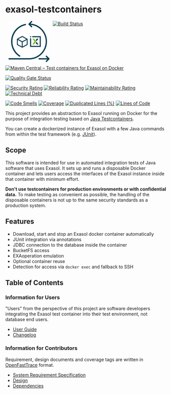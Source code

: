 # exasol-testcontainers

<img alt="exasol-testcontainer logo" src="doc/images/exasol-testcontainer_128x128.png" style="float:left; padding:0px 10px 10px 10px;"/>

[![Build Status](https://github.com/exasol/exasol-testcontainers/actions/workflows/ci-build.yml/badge.svg)](https://github.com/exasol/exasol-testcontainers/actions/workflows/ci-build.yml)
[![Maven Central &ndash; Test containers for Exasol on Docker](https://img.shields.io/maven-central/v/com.exasol/exasol-testcontainers)](https://search.maven.org/artifact/com.exasol/exasol-testcontainers)

[![Quality Gate Status](https://sonarcloud.io/api/project_badges/measure?project=com.exasol%3Aexasol-testcontainers&metric=alert_status)](https://sonarcloud.io/dashboard?id=com.exasol%3Aexasol-testcontainers)

[![Security Rating](https://sonarcloud.io/api/project_badges/measure?project=com.exasol%3Aexasol-testcontainers&metric=security_rating)](https://sonarcloud.io/dashboard?id=com.exasol%3Aexasol-testcontainers)
[![Reliability Rating](https://sonarcloud.io/api/project_badges/measure?project=com.exasol%3Aexasol-testcontainers&metric=reliability_rating)](https://sonarcloud.io/dashboard?id=com.exasol%3Aexasol-testcontainers)
[![Maintainability Rating](https://sonarcloud.io/api/project_badges/measure?project=com.exasol%3Aexasol-testcontainers&metric=sqale_rating)](https://sonarcloud.io/dashboard?id=com.exasol%3Aexasol-testcontainers)
[![Technical Debt](https://sonarcloud.io/api/project_badges/measure?project=com.exasol%3Aexasol-testcontainers&metric=sqale_index)](https://sonarcloud.io/dashboard?id=com.exasol%3Aexasol-testcontainers)

[![Code Smells](https://sonarcloud.io/api/project_badges/measure?project=com.exasol%3Aexasol-testcontainers&metric=code_smells)](https://sonarcloud.io/dashboard?id=com.exasol%3Aexasol-testcontainers)
[![Coverage](https://sonarcloud.io/api/project_badges/measure?project=com.exasol%3Aexasol-testcontainers&metric=coverage)](https://sonarcloud.io/dashboard?id=com.exasol%3Aexasol-testcontainers)
[![Duplicated Lines (%)](https://sonarcloud.io/api/project_badges/measure?project=com.exasol%3Aexasol-testcontainers&metric=duplicated_lines_density)](https://sonarcloud.io/dashboard?id=com.exasol%3Aexasol-testcontainers)
[![Lines of Code](https://sonarcloud.io/api/project_badges/measure?project=com.exasol%3Aexasol-testcontainers&metric=ncloc)](https://sonarcloud.io/dashboard?id=com.exasol%3Aexasol-testcontainers)

This project provides an abstraction to Exasol running on Docker for the purpose of integration testing based on [Java Testcontainers](https://www.testcontainers.org).

You can create a dockerized instance of Exasol with a few Java commands from within the test framework (e.g. [JUnit](https://junit.org)).

## Scope

This software is intended for use in automated integration tests of Java software that uses Exasol. It sets up and runs a disposable Docker container and lets users access the interfaces of the Exasol instance inside that container with minimum effort.

**Don't use testcontainers for production environments or with confidential data.** To make testing as convenient as possible, the handling of the disposable containers is not up to the same security standards as a production system.

## Features

* Download, start and stop an Exasol docker container automatically
* JUnit integration via annotations
* JDBC connection to the database inside the container
* BucketFS access
* EXAoperation emulation
* Optional container reuse
* Detection for access via `docker exec` and fallback to SSH

## Table of Contents

### Information for Users

"Users" from the perspective of this project are software developers integrating the Exasol test container into their test environment, not database end users.

* [User Guide](doc/user_guide/user_guide.md)
* [Changelog](doc/changes/changelog.md)

### Information for Contributors

Requirement, design documents and coverage tags are written in [OpenFastTrace](https://github.com/itsallcode/openfasttrace) format.

* [System Requirement Specification](doc/system_requirements.md)
* [Design](doc/design.md)
* [Dependencies](dependencies.md)